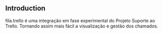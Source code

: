 ## Introduction
fila.trello é uma integração em fase experimental do Projeto Suporte ao Trello.
Tornando assim mais fácil a visualização e gestão dos chamados.
	

	
	






